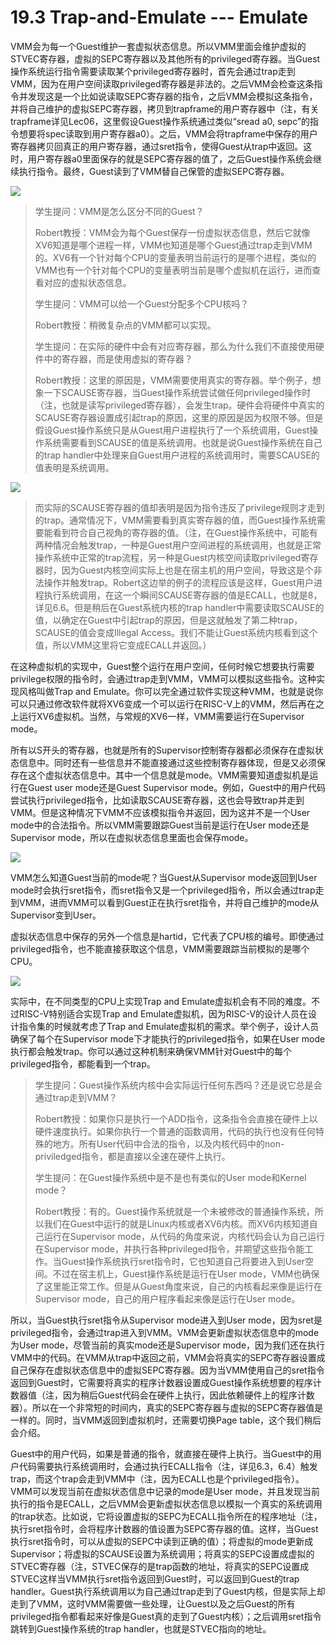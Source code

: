 # 19.3 Trap-and-Emulate --- Emulate

VMM会为每一个Guest维护一套虚拟状态信息。所以VMM里面会维护虚拟的STVEC寄存器，虚拟的SEPC寄存器以及其他所有的privileged寄存器。当Guest操作系统运行指令需要读取某个privileged寄存器时，首先会通过trap走到VMM，因为在用户空间读取privileged寄存器是非法的。之后VMM会检查这条指令并发现这是一个比如说读取SEPC寄存器的指令，之后VMM会模拟这条指令，并将自己维护的虚拟SEPC寄存器，拷贝到trapframe的用户寄存器中（注，有关trapframe详见Lec06，这里假设Guest操作系统通过类似“sread a0, sepc”的指令想要将spec读取到用户寄存器a0）。之后，VMM会将trapframe中保存的用户寄存器拷贝回真正的用户寄存器，通过sret指令，使得Guest从trap中返回。这时，用户寄存器a0里面保存的就是SEPC寄存器的值了，之后Guest操作系统会继续执行指令。最终，Guest读到了VMM替自己保管的虚拟SEPC寄存器。

![](../.gitbook/assets/image%20%28733%29.png)

> 学生提问：VMM是怎么区分不同的Guest？
>
> Robert教授：VMM会为每个Guest保存一份虚拟状态信息，然后它就像XV6知道是哪个进程一样，VMM也知道是哪个Guest通过trap走到VMM的。XV6有一个针对每个CPU的变量表明当前运行的是哪个进程，类似的VMM也有一个针对每个CPU的变量表明当前是哪个虚拟机在运行，进而查看对应的虚拟状态信息。
>
> 学生提问：VMM可以给一个Guest分配多个CPU核吗？
>
> Robert教授：稍微复杂点的VMM都可以实现。
>
> 学生提问：在实际的硬件中会有对应寄存器，那么为什么我们不直接使用硬件中的寄存器，而是使用虚拟的寄存器？
>
> Robert教授：这里的原因是，VMM需要使用真实的寄存器。举个例子，想象一下SCAUSE寄存器，当Guest操作系统尝试做任何privileged操作时（注，也就是读写privileged寄存器），会发生trap。硬件会将硬件中真实的SCAUSE寄存器设置成引起trap的原因，这里的原因是因为权限不够。但是假设Guest操作系统只是从Guest用户进程执行了一个系统调用，Guest操作系统需要看到SCAUSE的值是系统调用。也就是说Guest操作系统在自己的trap handler中处理来自Guest用户进程的系统调用时，需要SCAUSE的值表明是系统调用。

![](../.gitbook/assets/image%20%28734%29.png)

> 而实际的SCAUSE寄存器的值却表明是因为指令违反了privilege规则才走到的trap。通常情况下，VMM需要看到真实寄存器的值，而Guest操作系统需要能看到符合自己视角的寄存器的值。（注，在Guest操作系统中，可能有两种情况会触发trap，一种是Guest用户空间进程的系统调用，也就是正常操作系统中正常的trap流程，另一种是Guest内核空间读取privileged寄存器时，因为Guest内核空间实际上也是在宿主机的用户空间，导致这是个非法操作并触发trap。Robert这边举的例子的流程应该是这样，Guest用户进程执行系统调用，在这一个瞬间SCAUSE寄存器的值是ECALL，也就是8，详见6.6。但是稍后在Guest系统内核的trap handler中需要读取SCAUSE的值，以确定在Guest中引起trap的原因，但是这就触发了第二种trap，SCAUSE的值会变成Illegal Access。我们不能让Guest系统内核看到这个值，所以VMM这里将它变成ECALL并返回。）

在这种虚拟机的实现中，Guest整个运行在用户空间，任何时候它想要执行需要privilege权限的指令时，会通过trap走到VMM，VMM可以模拟这些指令。这种实现风格叫做Trap and Emulate。你可以完全通过软件实现这种VMM，也就是说你可以只通过修改软件就将XV6变成一个可以运行在RISC-V上的VMM，然后再在之上运行XV6虚拟机。当然，与常规的XV6一样，VMM需要运行在Supervisor mode。

所有以S开头的寄存器，也就是所有的Supervisor控制寄存器都必须保存在虚拟状态信息中。同时还有一些信息并不能直接通过这些控制寄存器体现，但是又必须保存在这个虚拟状态信息中。其中一个信息就是mode。VMM需要知道虚拟机是运行在Guest user mode还是Guest Supervisor mode。例如，Guest中的用户代码尝试执行privileged指令，比如读取SCAUSE寄存器，这也会导致trap并走到VMM。但是这种情况下VMM不应该模拟指令并返回，因为这并不是一个User mode中的合法指令。所以VMM需要跟踪Guest当前是运行在User mode还是Supervisor mode，所以在虚拟状态信息里面也会保存mode。

![](../.gitbook/assets/image%20%28729%29.png)

VMM怎么知道Guest当前的mode呢？当Guest从Supervisor mode返回到User mode时会执行sret指令，而sret指令又是一个privileged指令，所以会通过trap走到VMM，进而VMM可以看到Guest正在执行sret指令，并将自己维护的mode从Supervisor变到User。

虚拟状态信息中保存的另外一个信息是hartid，它代表了CPU核的编号。即使通过privileged指令，也不能直接获取这个信息，VMM需要跟踪当前模拟的是哪个CPU。

![](../.gitbook/assets/image%20%28730%29.png)

实际中，在不同类型的CPU上实现Trap and Emulate虚拟机会有不同的难度。不过RISC-V特别适合实现Trap and Emulate虚拟机，因为RISC-V的设计人员在设计指令集的时候就考虑了Trap and Emulate虚拟机的需求。举个例子，设计人员确保了每个在Supervisor mode下才能执行的privileged指令，如果在User mode执行都会触发trap。你可以通过这种机制来确保VMM针对Guest中的每个privileged指令，都能看到一个trap。

> 学生提问：Guest操作系统内核中会实际运行任何东西吗？还是说它总是会通过trap走到VMM？
>
> Robert教授：如果你只是执行一个ADD指令，这条指令会直接在硬件上以硬件速度执行。如果你执行一个普通的函数调用，代码的执行也没有任何特殊的地方。所有User代码中合法的指令，以及内核代码中的non-priviledged指令，都是直接以全速在硬件上执行。
>
> 学生提问：在Guest操作系统中是不是也有类似的User mode和Kernel mode？
>
> Robert教授：有的。Guest操作系统就是一个未被修改的普通操作系统，所以我们在Guest中运行的就是Linux内核或者XV6内核。而XV6内核知道自己运行在Supervisor mode，从代码的角度来说，内核代码会认为自己运行在Supervisor mode，并执行各种privileged指令，并期望这些指令能工作。当Guest操作系统执行sret指令时，它也知道自己将要进入到User空间。不过在宿主机上，Guest操作系统是运行在User mode，VMM也确保了这里能正常工作。但是从Guest角度来说，自己的内核看起来像是运行在Supervisor mode，自己的用户程序看起来像是运行在User mode。

 所以，当Guest执行sret指令从Supervisor mode进入到User mode，因为sret是privileged指令，会通过trap进入到VMM。VMM会更新虚拟状态信息中的mode为User mode，尽管当前的真实mode还是Supervisor mode，因为我们还在执行VMM中的代码。在VMM从trap中返回之前，VMM会将真实的SEPC寄存器设置成自己保存在虚拟状态信息中的虚拟SEPC寄存器。因为当VMM使用自己的sret指令返回到Guest时，它需要将真实的程序计数器设置成Guest操作系统想要的程序计数器值（注，因为稍后Guest代码会在硬件上执行，因此依赖硬件上的程序计数器）。所以在一个非常短的时间内，真实的SEPC寄存器与虚拟的SEPC寄存器值是一样的。同时，当VMM返回到虚拟机时，还需要切换Page table，这个我们稍后会介绍。

Guest中的用户代码，如果是普通的指令，就直接在硬件上执行。当Guest中的用户代码需要执行系统调用时，会通过执行ECALL指令（注，详见6.3，6.4）触发trap，而这个trap会走到VMM中（注，因为ECALL也是个privileged指令）。VMM可以发现当前在虚拟状态信息中记录的mode是User mode，并且发现当前执行的指令是ECALL，之后VMM会更新虚拟状态信息以模拟一个真实的系统调用的trap状态。比如说，它将设置虚拟的SEPC为ECALL指令所在的程序地址（注，执行sret指令时，会将程序计数器的值设置为SEPC寄存器的值。这样，当Guest执行sret指令时，可以从虚拟的SEPC中读到正确的值）；将虚拟的mode更新成Supervisor；将虚拟的SCAUSE设置为系统调用；将真实的SEPC设置成虚拟的STVEC寄存器（注，STVEC保存的是trap函数的地址，将真实的SEPC设置成STVEC这样当VMM执行sret指令返回到Guest时，可以返回到Guest的trap handler。Guest执行系统调用以为自己通过trap走到了Guest内核，但是实际上却走到了VMM，这时VMM需要做一些处理，让Guest以及之后Guest的所有privileged指令都看起来好像是Guest真的走到了Guest内核）；之后调用sret指令跳转到Guest操作系统的trap handler，也就是STVEC指向的地址。

